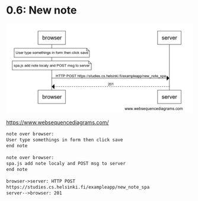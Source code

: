 # 0.6: New note

![sequencediagrams](./index.png)

<https://www.websequencediagrams.com/>

```mermaid
note over browser:
User type somethings in form then click save
end note

note over browser:
spa.js add note localy and POST msg to server
end note

browser->server: HTTP POST https://studies.cs.helsinki.fi/exampleapp/new_note_spa
server-->browser: 201

```
